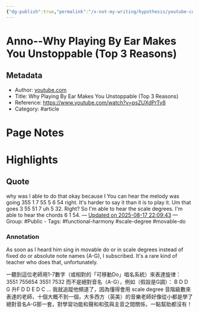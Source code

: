 ```yaml
---
{"dg-publish":true,"permalink":"/x-not-my-writing/hypothesis/youtube-com/why-playing-by-ear-makes-you-unstoppable-top-3-reasons/","noteIcon":"2"}
---
```



# Anno--Why Playing By Ear Makes You Unstoppable (Top 3 Reasons)

## Metadata
- Author: [youtube.com]()
- Title: Why Playing By Ear Makes You Unstoppable (Top 3 Reasons)
- Reference: https://www.youtube.com/watch?v=psZUXdPrTv8
- Category: #article

# Page Notes
# Highlights
## Quote
why was I able to do that okay because I You can hear the melody was going 355 1 7 55 5 6 54 right. It's harder to say it than it is to play it. Um that goes 3 55 51 7 uh 5 32. Right? So I'm able to hear the scale degrees. I'm able to hear the chords 6 1 54. 
— [Updated on 2025-08-17 22:09:43](https://hyp.is/EbUuQnvxEfC5zzsWLW7cyQ/www.youtube.com/watch?v=psZUXdPrTv8) — Group: #Public
    - Tags:  #functional-harmony  #scale-degree  #movable-do 
    
### Annotation
As soon as I heard him sing in movable do or in scale degrees instead of fixed do or absolute note names (A-G), I subscribed. It's a rare kind of teacher who does that, unfortunately.

一聽到這位老師用1-7數字（或相對的「可移動Do」唱名系統）來表達旋律： 3551 755654 3551 7532
而不是絕對音名（A-G），例如（假設是G調）：
B D D G 升F D D E D C ...
我就追蹤他頻道了，因為懂得會用 scale degree 音階級數來表達的老師，十個大概不到一個，大多西方（英美）的音樂老師好像從小都是學了絕對音名A-G那一套，對學習功能和聲和和弦與主音之間關係，一點幫助都沒有！






